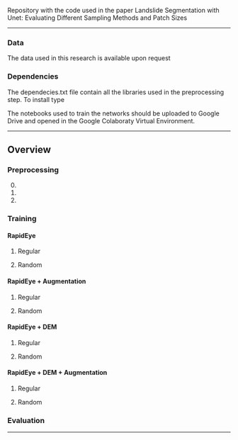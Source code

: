  Repository with the code used in the paper Landslide Segmentation with Unet: Evaluating Different Sampling Methods and Patch Sizes


---

### Data

The data used in this research is available upon request  


### Dependencies

The dependecies.txt file contain all the libraries used in the preprocessing step. To install type 

The notebooks used to train the networks should be uploaded to Google Drive and opened in the Google Colaboraty Virtual Environment. 

---

## Overview

### Preprocessing

0.

1.

2.

### Training

#### RapidEye

1. Regular

2. Random


#### RapidEye + Augmentation

1. Regular

2. Random


#### RapidEye + DEM

1. Regular

2. Random


#### RapidEye + DEM + Augmentation

1. Regular

2. Random










### Evaluation


---

###  




